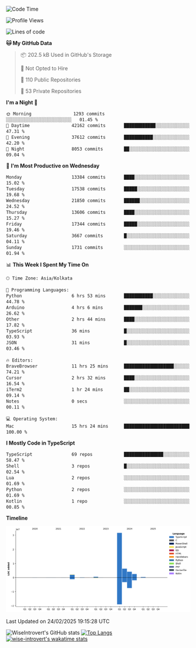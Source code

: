 <!--START_SECTION:waka-->
![Code Time](http://img.shields.io/badge/Code%20Time-2%2C228%20hrs%209%20mins-blue)

![Profile Views](http://img.shields.io/badge/Profile%20Views-0-blue)

![Lines of code](https://img.shields.io/badge/From%20Hello%20World%20I%27ve%20Written-47.8%20million%20lines%20of%20code-blue)

**🐱 My GitHub Data** 

> 📦 202.5 kB Used in GitHub's Storage 
 > 
> 🚫 Not Opted to Hire
 > 
> 📜 110 Public Repositories 
 > 
> 🔑 53 Private Repositories 
 > 
**I'm a Night 🦉** 

```text
🌞 Morning                1293 commits        ░░░░░░░░░░░░░░░░░░░░░░░░░   01.45 % 
🌆 Daytime                42162 commits       ████████████░░░░░░░░░░░░░   47.31 % 
🌃 Evening                37612 commits       ███████████░░░░░░░░░░░░░░   42.20 % 
🌙 Night                  8053 commits        ██░░░░░░░░░░░░░░░░░░░░░░░   09.04 % 
```
📅 **I'm Most Productive on Wednesday** 

```text
Monday                   13384 commits       ████░░░░░░░░░░░░░░░░░░░░░   15.02 % 
Tuesday                  17538 commits       █████░░░░░░░░░░░░░░░░░░░░   19.68 % 
Wednesday                21850 commits       ██████░░░░░░░░░░░░░░░░░░░   24.52 % 
Thursday                 13606 commits       ████░░░░░░░░░░░░░░░░░░░░░   15.27 % 
Friday                   17344 commits       █████░░░░░░░░░░░░░░░░░░░░   19.46 % 
Saturday                 3667 commits        █░░░░░░░░░░░░░░░░░░░░░░░░   04.11 % 
Sunday                   1731 commits        ░░░░░░░░░░░░░░░░░░░░░░░░░   01.94 % 
```


📊 **This Week I Spent My Time On** 

```text
🕑︎ Time Zone: Asia/Kolkata

💬 Programming Languages: 
Python                   6 hrs 53 mins       ███████████░░░░░░░░░░░░░░   44.78 % 
Arduino                  4 hrs 6 mins        ███████░░░░░░░░░░░░░░░░░░   26.62 % 
Other                    2 hrs 44 mins       ████░░░░░░░░░░░░░░░░░░░░░   17.82 % 
TypeScript               36 mins             █░░░░░░░░░░░░░░░░░░░░░░░░   03.93 % 
JSON                     31 mins             █░░░░░░░░░░░░░░░░░░░░░░░░   03.46 % 

🔥 Editors: 
BraveBrowser             11 hrs 25 mins      ███████████████████░░░░░░   74.21 % 
Cursor                   2 hrs 32 mins       ████░░░░░░░░░░░░░░░░░░░░░   16.54 % 
iTerm2                   1 hr 24 mins        ██░░░░░░░░░░░░░░░░░░░░░░░   09.14 % 
Notes                    0 secs              ░░░░░░░░░░░░░░░░░░░░░░░░░   00.11 % 

💻 Operating System: 
Mac                      15 hrs 24 mins      █████████████████████████   100.00 % 
```

**I Mostly Code in TypeScript** 

```text
TypeScript               69 repos            ███████████████░░░░░░░░░░   58.47 % 
Shell                    3 repos             █░░░░░░░░░░░░░░░░░░░░░░░░   02.54 % 
Lua                      2 repos             ░░░░░░░░░░░░░░░░░░░░░░░░░   01.69 % 
Python                   2 repos             ░░░░░░░░░░░░░░░░░░░░░░░░░   01.69 % 
Kotlin                   1 repo              ░░░░░░░░░░░░░░░░░░░░░░░░░   00.85 % 
```



**Timeline**

![Lines of Code chart](https://raw.githubusercontent.com/wise-introvert/wise-introvert/master/assets/bar_graph.png)


 Last Updated on 24/02/2025 19:15:28 UTC
<!--END_SECTION:waka-->

![WiseIntrovert's GitHub stats](https://github-readme-stats.vercel.app/api?username=wise-introvert&count_private=true&show_icons=true)
[![Top Langs](https://github-readme-stats.vercel.app/api/top-langs/?username=wise-introvert&langs_count=10)](https://github.com/anuraghazra/github-readme-stats)
[![wise-introvert's wakatime stats](https://github-readme-stats.vercel.app/api/wakatime?username=wiseintrovert)](https://github.com/anuraghazra/github-readme-stats)
